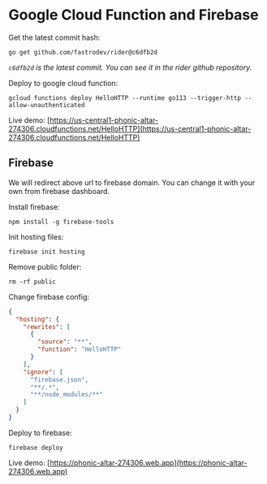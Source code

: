 # Google Cloud Function and Firebase

Get the latest commit hash:
```
go get github.com/fastrodev/rider@c6dfb2d
```

*`c6dfb2d` is the latest commit. You can see it in the rider github repository.*

Deploy to google cloud function:
```
gcloud functions deploy HelloHTTP --runtime go113 --trigger-http --allow-unauthenticated
```

Live demo: [https://us-central1-phonic-altar-274306.cloudfunctions.net/HelloHTTP](https://us-central1-phonic-altar-274306.cloudfunctions.net/HelloHTTP)

## Firebase

We will redirect above url to firebase domain. You can change it with your own from firebase dashboard.

Install firebase:
```
npm install -g firebase-tools
```

Init hosting files:
```
firebase init hosting
```

Remove public folder:
```
rm -rf public
```

Change firebase config:
```json
{
  "hosting": {
    "rewrites": [
      {
        "source": "**",
        "function": "HelloHTTP"
      }
    ],
    "ignore": [
      "firebase.json",
      "**/.*",
      "**/node_modules/**"
    ]
  }
}
```

Deploy to firebase:
```
firebase deploy
```

Live demo: [https://phonic-altar-274306.web.app](https://phonic-altar-274306.web.app)